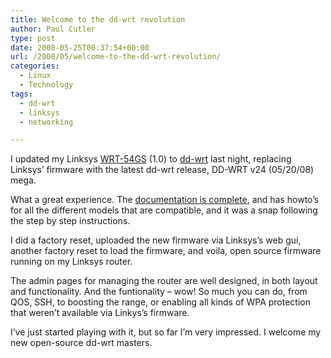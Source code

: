```yaml
---
title: Welcome to the dd-wrt revolution
author: Paul Cutler
type: post
date: 2008-05-25T00:37:54+00:00
url: /2008/05/welcome-to-the-dd-wrt-revolution/
categories:
  - Linux
  - Technology
tags:
  - dd-wrt
  - linksys
  - networking

---
```

I updated my Linksys [WRT-54GS][1] (1.0) to [dd-wrt][2] last night, replacing Linksys&#8217; firmware with the latest dd-wrt release, DD-WRT v24 (05/20/08) mega.

What a great experience. The [documentation is complete][3], and has howto&#8217;s for all the different models that are compatible, and it was a snap following the step by step instructions.

I did a factory reset, uploaded the new firmware via Linksys&#8217;s web gui, another factory reset to load the firmware, and voila, open source firmware running on my Linksys router.

The admin pages for managing the router are well designed, in both layout and functionality. And the funtionality &#8211; wow! So much you can do, from QOS, SSH, to boosting the range, or enabling all kinds of WPA protection that weren&#8217;t available via Linkys&#8217;s firmware.

I&#8217;ve just started playing with it, but so far I&#8217;m very impressed. I welcome my new open-source dd-wrt masters.

 [1]: http://www.dd-wrt.com/wiki/index.php/Linksys_WRT54G/GL/GS/GX
 [2]: http://www.dd-wrt.com/dd-wrtv3/index.php
 [3]: http://www.dd-wrt.com/wiki/index.php/Installation